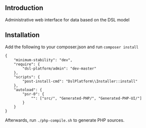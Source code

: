 ## Introduction

Administrative web interface for data based on the DSL model

## Installation

Add the following to your composer.json and run `composer install`

    {
        "minimum-stability": "dev",
        "require": {
            "dsl-platform/admin": "dev-master"
        },
        "scripts": {
            "post-install-cmd": "DslPlatform\\Installer::install"
        },
        "autoload": {
            "psr-0": {
                "": ["src/", "Generated-PHP/", "Generated-PHP-UI/"]
            }
        }
    }

Afterwards, run `./php-compile.sh` to generate PHP sources. 